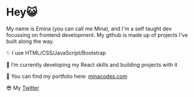 <h1>Hey😺</h1>

My name is Emina (you can call me Mina), and I'm a self taught dev focussing on frontend development. My github is made up of projects I've built along the way.

✨ I use HTML/CSS/JavaScript/Bootstrap

🚀 I’m currently developing my React skills and building projects with it

🍫 You can find my portfolio here: [minacodes.com](https://minacodes.com/)

😎 My [Twitter](https://twitter.com/eminaergul)
